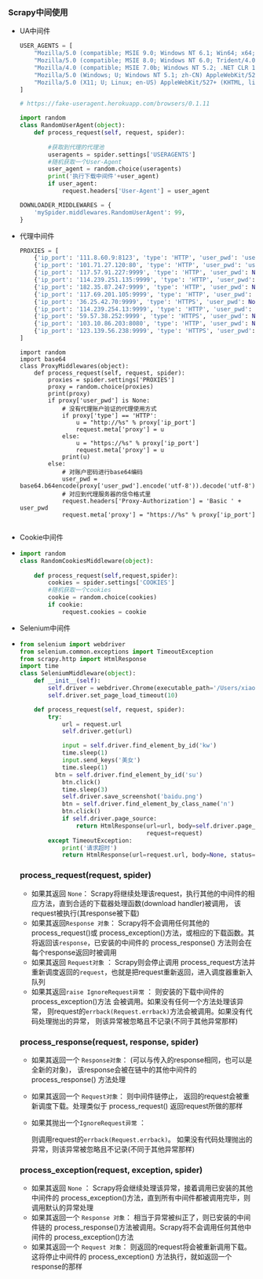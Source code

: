 ### Scrapy中间使用

- UA中间件

  ```python
  USER_AGENTS = [
      "Mozilla/5.0 (compatible; MSIE 9.0; Windows NT 6.1; Win64; x64; Trident/5.0; .NET CLR 3.5.30729; .NET CLR 3.0.30729; .NET CLR 2.0.50727; Media Center PC 6.0)",
      "Mozilla/5.0 (compatible; MSIE 8.0; Windows NT 6.0; Trident/4.0; WOW64; Trident/4.0; SLCC2; .NET CLR 2.0.50727; .NET CLR 3.5.30729; .NET CLR 3.0.30729; .NET CLR 1.0.3705; .NET CLR 1.1.4322)",
      "Mozilla/4.0 (compatible; MSIE 7.0b; Windows NT 5.2; .NET CLR 1.1.4322; .NET CLR 2.0.50727; InfoPath.2; .NET CLR 3.0.04506.30)",
      "Mozilla/5.0 (Windows; U; Windows NT 5.1; zh-CN) AppleWebKit/523.15 (KHTML, like Gecko, Safari/419.3) Arora/0.3 (Change: 287 c9dfb30)",
      "Mozilla/5.0 (X11; U; Linux; en-US) AppleWebKit/527+ (KHTML, like Gecko, Safari/419.3) Arora/0.6",
  ]
  
  # https://fake-useragent.herokuapp.com/browsers/0.1.11
  ```

  ```python
  import random
  class RandomUserAgent(object):
      def process_request(self, request, spider):
          
          #获取到代理的代理池
          useragents = spider.settings['USERAGENTS']
          #随机获取一个User-Agent
          user_agent = random.choice(useragents)
          print('执行下载中间件'+user_agent)
          if user_agent:
              request.headers['User-Agent'] = user_agent
  
  ```

  ```python
  DOWNLOADER_MIDDLEWARES = {
      'mySpider.middlewares.RandomUserAgent': 99,
  }
  
  ```

  

- 代理中间件

  ```python
  PROXIES = [
      {'ip_port': '111.8.60.9:8123', 'type': 'HTTP', 'user_pwd': 'user1:pass1'},
      {'ip_port': '101.71.27.120:80', 'type': 'HTTP', 'user_pwd': 'user2:pass2'},
      {'ip_port': '117.57.91.227:9999', 'type': 'HTTP', 'user_pwd': None},
      {'ip_port': '114.239.251.135:9999', 'type': 'HTTP', 'user_pwd': None},
      {'ip_port': '182.35.87.247:9999', 'type': 'HTTP', 'user_pwd': None},
      {'ip_port': '117.69.201.105:9999', 'type': 'HTTP', 'user_pwd': None},
      {'ip_port': '36.25.42.70:9999', 'type': 'HTTPS', 'user_pwd': None},
      {'ip_port': '114.239.254.13:9999', 'type': 'HTTP', 'user_pwd': None},
      {'ip_port': '59.57.38.252:9999', 'type': 'HTTPS', 'user_pwd': None},
      {'ip_port': '103.10.86.203:8080', 'type': 'HTTP', 'user_pwd': None},
      {'ip_port': '123.139.56.238:9999', 'type': 'HTTPS', 'user_pwd': None},
  ]
  
  ```

  ```
  import random
  import base64
  class ProxyMiddlewares(object):
      def process_request(self, request, spider):
          proxies = spider.settings['PROXIES']
          proxy = random.choice(proxies)
          print(proxy)
          if proxy['user_pwd'] is None:
              # 没有代理账户验证的代理使用方式
              if proxy['type'] == 'HTTP':
                  u = "http://%s" % proxy['ip_port']
                  request.meta['proxy'] = u
              else:
                  u = "https://%s" % proxy['ip_port']
                  request.meta['proxy'] = u
              print(u)
          else:
              # 对账户密码进行base64编码
              user_pwd = base64.b64encode(proxy['user_pwd'].encode('utf-8')).decode('utf-8')
              # 对应到代理服务器的信令格式里
              request.headers['Proxy-Authorization'] = 'Basic ' + user_pwd
              request.meta['proxy'] = "https://%s" % proxy['ip_port']
  
  
  ```

- Cookie中间件

- ```python
  import random
  class RandomCookiesMiddleware(object):
      
      def process_request(self,request,spider):
          cookies = spider.settings['COOKIES']
          #随机获取一个cookies
          cookie = random.choice(cookies)
          if cookie:
              request.cookies = cookie
  
  ```

  

- Selenium中间件

- ```python
  from selenium import webdriver
  from selenium.common.exceptions import TimeoutException
  from scrapy.http import HtmlResponse
  import time
  class SeleniumMiddleware(object):
      def __init__(self):
          self.driver = webdriver.Chrome(executable_path='/Users/xiaoyuan/Downloads/chromedriver')
          self.driver.set_page_load_timeout(10)
  
      def process_request(self, request, spider):
          try:
              url = request.url
              self.driver.get(url)
  
              input = self.driver.find_element_by_id('kw')
              time.sleep(1)
              input.send_keys('美女')
              time.sleep(1)
            btn = self.driver.find_element_by_id('su')
              btn.click()
              time.sleep(3)
              self.driver.save_screenshot('baidu.png')
              btn = self.driver.find_element_by_class_name('n')
              btn.click()
              if self.driver.page_source:
                  return HtmlResponse(url=url, body=self.driver.page_source, status=200, encoding='utf-8',
                                      request=request)
          except TimeoutException:
              print('请求超时')
              return HtmlResponse(url=request.url, body=None, status=500)
  ```
  
  ### process_request(request, spider)
  
  - 如果其返回 `None`： 
    Scrapy将继续处理该request，执行其他的中间件的相应方法，直到合适的下载器处理函数(download handler)被调用， 该request被执行(其response被下载)
  - 如果其返回`Response 对象`： 
    Scrapy将不会调用任何其他的process_request()或 process_exception()方法，或相应的下载函数。其将返回该`response`，已安装的中间件的 process_response() 方法则会在每个response返回时被调用
  - 如果其返回 `Request对象` ： 
    Scrapy则会停止调用 process_request方法并重新调度返回的`request`，也就是把request重新返回，进入调度器重新入队列
  - 如果其返回`raise IgnoreRequest异常` ： 
    则安装的下载中间件的 process_exception()方法 会被调用。如果没有任何一个方法处理该异常， 则request的`errback(Request.errback)`方法会被调用。如果没有代码处理抛出的异常， 则该异常被忽略且不记录(不同于其他异常那样)
  
  ### process_response(request, response, spider)
  
  - 如果其返回一个 `Response对象`： 
    (可以与传入的response相同，也可以是全新的对象)， 该response会被在链中的其他中间件的 process_response() 方法处理
  
  - 如果其返回一个 `Request对象`： 
    则中间件链停止， 返回的request会被重新调度下载。处理类似于 process_request() 返回request所做的那样
  
  - 如果其抛出一个`IgnoreRequest异常` ：
  
    则调用request的`errback(Request.errback)`。 如果没有代码处理抛出的异常，则该异常被忽略且不记录(不同于其他异常那样)
  
  ### process_exception(request, exception, spider)
  
  - 如果其返回 `None` ： 
    Scrapy将会继续处理该异常，接着调用已安装的其他中间件的 process_exception()方法，直到所有中间件都被调用完毕，则调用默认的异常处理
  - 如果其返回一个 `Response 对象`： 
    相当于异常被纠正了，则已安装的中间件链的 process_response()方法被调用。Scrapy将不会调用任何其他中间件的 process_exception()方法
  - 如果其返回一个 `Request 对象`： 
    则返回的request将会被重新调用下载。这将停止中间件的 process_exception() 方法执行，就如返回一个response的那样